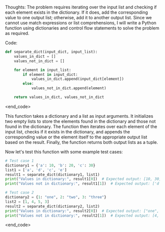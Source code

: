  Thoughts: The problem requires iterating over the input list and checking if each element exists in the dictionary. If it does, add the corresponding value to one output list; otherwise, add it to another output list. Since we cannot use match expressions or list comprehensions, I will write a Python function using dictionaries and control flow statements to solve the problem as required.

   Code:
```python
def separate_dict(input_dict, input_list):
    values_in_dict = []
    values_not_in_dict = []

    for element in input_list:
        if element in input_dict:
            values_in_dict.append(input_dict[element])
        else:
            values_not_in_dict.append(element)

    return values_in_dict, values_not_in_dict
```
<end_code>

This function takes a dictionary and a list as input arguments. It initializes two empty lists to store the elements found in the dictionary and those not found in the dictionary. The function then iterates over each element of the input list, checks if it exists in the dictionary, and appends the corresponding value or the element itself to the appropriate output list based on the result. Finally, the function returns both output lists as a tuple.

Now let's test this function with some example test cases:
```python
# Test case 1
dictionary1 = {'a': 10, 'b': 20, 'c': 30}
list1 = ['a', 'd', 'c', 'e']
result1 = separate_dict(dictionary1, list1)
print("Values in dictionary:", result1[0])  # Expected output: [10, 30]
print("Values not in dictionary:", result1[1])  # Expected output: ['d', 'e']

# Test case 2
dictionary2 = {1: "one", 2: "two", 3: "three"}
list2 = [1, 4, 5, 3]
result2 = separate_dict(dictionary2, list2)
print("Values in dictionary:", result2[0])  # Expected output: ["one", "three"]
print("Values not in dictionary:", result2[1])  # Expected output: [4, 5]
```
<end_code>
